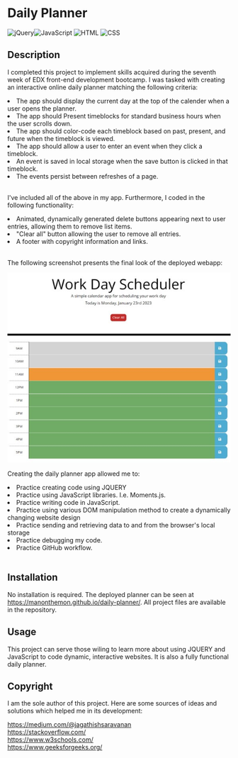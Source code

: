 # Daily Planner
![jQuery](https://img.shields.io/badge/jquery-%230769AD.svg?style=for-the-badge&logo=jquery&logoColor=white)![JavaScript](https://img.shields.io/badge/JavaScript-323330?style=for-the-badge&logo=javascript&logoColor=F7DF1E)
![HTML](https://img.shields.io/badge/HTML5-E34F26?style=for-the-badge&logo=html5&logoColor=white) ![CSS](https://img.shields.io/badge/CSS3-1572B6?style=for-the-badge&logo=css3&logoColor=white)

## Description

I completed this project to implement skills acquired during the seventh week of EDX front-end development bootcamp. I was tasked with creating an interactive online daily planner matching the following criteria:

<li>The app should display the current day at the top of the calender when a user opens the planner.</li>
 
<li>The app should Present timeblocks for standard business hours when the user scrolls down.</li>
 
<li>The app should color-code each timeblock based on past, present, and future when the timeblock is viewed.</li>
 
<li>The app should allow a user to enter an event when they click a timeblock.</li>

<li>An event is saved in local storage when the save button is clicked in that timeblock.</li>

<li>The events persist between refreshes of a page.</li><br>

I've included all of the above in my app. Furthermore, I coded in the following functionality:

<li>Animated, dynamically generated delete buttons appearing next to user entries, allowing them to remove list items. </li>

<li>"Clear all" button allowing the user to remove all entries.</li>

<li>A footer with copyright information and links.</li><br>

 The following screenshot presents the final look of the deployed webapp:

![Screenshot of the daily-planner app](./assets/images/daily-planner.jpg)

Creating the daily planner app allowed me to:


 <li>Practice creating code using JQUERY</li>
 <li>Practice using JavaScript libraries. I.e. Moments.js.</li>
 <li>Practice writing code in JavaScript.</li>
 <li>Practice using various DOM manipulation method to create a dynamically changing website design </li>
 <li>Practice sending and retrieving data to and from the browser's local storage</li>
 <li>Practice debugging my code.</li>
 <li>Practice GitHub workflow.</li><br>

## Installation

No installation is required. The deployed planner can be seen at https://manonthemon.github.io/daily-planner/. All project files are available in the repository. <br>

## Usage

This project can serve those wiling to learn more about using JQUERY and JavaScript to code dynamic, interactive websites. It is also a fully functional daily planner.

## Copyright

I am the sole author of this project. Here are some sources of ideas and solutions which helped me in its development:

https://medium.com/@jagathishsaravanan<br>
https://stackoverflow.com/<br>
https://www.w3schools.com/<br>
https://www.geeksforgeeks.org/<br>
